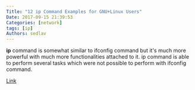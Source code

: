 ```yaml
---
Title: "12 ip Command Examples for GNU+Linux Users"
Date: 2017-09-15 21:39:53
Categories: [network]
tags: [ip]
Authors: sedlav
---
```


**ip** command is somewhat similar to ifconfig command but it's much more powerful with much more functionalities attached to it. ip command is able to perform several tasks which were not possible to perform with ifconfig command.

[Link](https://www.linuxtechi.com/ip-command-examples-for-linux-users/)
